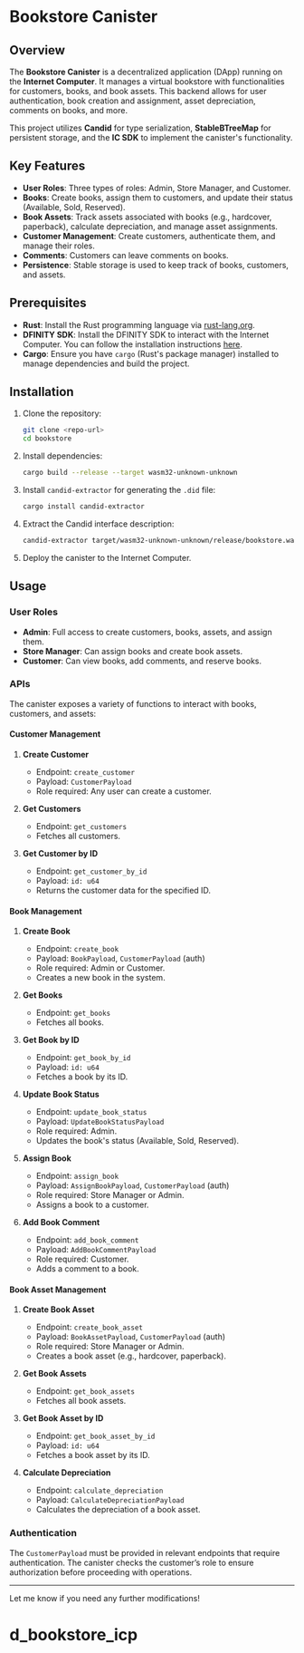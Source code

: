 # Bookstore Canister

## Overview

The **Bookstore Canister** is a decentralized application (DApp) running on the **Internet Computer**. It manages a virtual bookstore with functionalities for customers, books, and book assets. This backend allows for user authentication, book creation and assignment, asset depreciation, comments on books, and more. 

This project utilizes **Candid** for type serialization, **StableBTreeMap** for persistent storage, and the **IC SDK** to implement the canister's functionality.

## Key Features

- **User Roles**: Three types of roles: Admin, Store Manager, and Customer.
- **Books**: Create books, assign them to customers, and update their status (Available, Sold, Reserved).
- **Book Assets**: Track assets associated with books (e.g., hardcover, paperback), calculate depreciation, and manage asset assignments.
- **Customer Management**: Create customers, authenticate them, and manage their roles.
- **Comments**: Customers can leave comments on books.
- **Persistence**: Stable storage is used to keep track of books, customers, and assets.

## Prerequisites

- **Rust**: Install the Rust programming language via [rust-lang.org](https://www.rust-lang.org/tools/install).
- **DFINITY SDK**: Install the DFINITY SDK to interact with the Internet Computer. You can follow the installation instructions [here](https://internetcomputer.org/docs/current/developers-guide/install/).
- **Cargo**: Ensure you have `cargo` (Rust's package manager) installed to manage dependencies and build the project.

## Installation

1. Clone the repository:
   ```bash
   git clone <repo-url>
   cd bookstore
   ```

2. Install dependencies:
   ```bash
   cargo build --release --target wasm32-unknown-unknown
   ```

3. Install `candid-extractor` for generating the `.did` file:
   ```bash
   cargo install candid-extractor
   ```

4. Extract the Candid interface description:
   ```bash
   candid-extractor target/wasm32-unknown-unknown/release/bookstore.wasm > bookstore.did
   ```

5. Deploy the canister to the Internet Computer.

## Usage

### User Roles

- **Admin**: Full access to create customers, books, assets, and assign them.
- **Store Manager**: Can assign books and create book assets.
- **Customer**: Can view books, add comments, and reserve books.

### APIs

The canister exposes a variety of functions to interact with books, customers, and assets:

#### **Customer Management**

1. **Create Customer**
   - Endpoint: `create_customer`
   - Payload: `CustomerPayload`
   - Role required: Any user can create a customer.
   
2. **Get Customers**
   - Endpoint: `get_customers`
   - Fetches all customers.

3. **Get Customer by ID**
   - Endpoint: `get_customer_by_id`
   - Payload: `id: u64`
   - Returns the customer data for the specified ID.

#### **Book Management**

1. **Create Book**
   - Endpoint: `create_book`
   - Payload: `BookPayload`, `CustomerPayload` (auth)
   - Role required: Admin or Customer.
   - Creates a new book in the system.

2. **Get Books**
   - Endpoint: `get_books`
   - Fetches all books.

3. **Get Book by ID**
   - Endpoint: `get_book_by_id`
   - Payload: `id: u64`
   - Fetches a book by its ID.

4. **Update Book Status**
   - Endpoint: `update_book_status`
   - Payload: `UpdateBookStatusPayload`
   - Role required: Admin.
   - Updates the book's status (Available, Sold, Reserved).

5. **Assign Book**
   - Endpoint: `assign_book`
   - Payload: `AssignBookPayload`, `CustomerPayload` (auth)
   - Role required: Store Manager or Admin.
   - Assigns a book to a customer.

6. **Add Book Comment**
   - Endpoint: `add_book_comment`
   - Payload: `AddBookCommentPayload`
   - Role required: Customer.
   - Adds a comment to a book.

#### **Book Asset Management**

1. **Create Book Asset**
   - Endpoint: `create_book_asset`
   - Payload: `BookAssetPayload`, `CustomerPayload` (auth)
   - Role required: Store Manager or Admin.
   - Creates a book asset (e.g., hardcover, paperback).

2. **Get Book Assets**
   - Endpoint: `get_book_assets`
   - Fetches all book assets.

3. **Get Book Asset by ID**
   - Endpoint: `get_book_asset_by_id`
   - Payload: `id: u64`
   - Fetches a book asset by its ID.

4. **Calculate Depreciation**
   - Endpoint: `calculate_depreciation`
   - Payload: `CalculateDepreciationPayload`
   - Calculates the depreciation of a book asset.

### Authentication

The `CustomerPayload` must be provided in relevant endpoints that require authentication. The canister checks the customer’s role to ensure authorization before proceeding with operations.

---

Let me know if you need any further modifications!
# d_bookstore_icp
